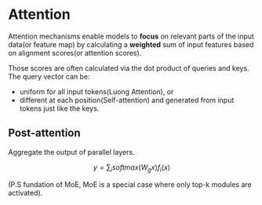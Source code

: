 # Attention
Attention mechanisms enable models to **focus** on relevant parts of the input data(or feature map) by calculating a **weighted** sum of input features based on alignment scores(or attention scores).

Those scores are often calculated via the dot product of queries and keys. The query vector can be:
- uniform for all input tokens(Luong Attention), or
- different at each position(Self-attention) and generated from input tokens just like the keys.


## Post-attention

Aggregate the output of parallel layers.

$$
y = \sum_{i}{softmax(W_gx)f_i(x)}
$$

(P.S fundation of MoE, MoE is a special case where only top-k modules are activated).
